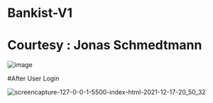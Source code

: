 # Bankist-V1
# Courtesy : Jonas Schmedtmann
![image](https://user-images.githubusercontent.com/53997990/146565969-aed48187-d1af-486f-8bd3-372a8a21cd96.png)

#After User Login 

![screencapture-127-0-0-1-5500-index-html-2021-12-17-20_50_32](https://user-images.githubusercontent.com/53997990/146566818-e413a58b-b368-484b-a1de-fe670bd6798c.png)
